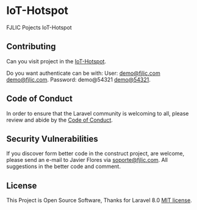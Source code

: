 # IoT-Hotspot
FJLIC Pojects IoT-Hotspot 

## Contributing

Can you visit project in the [IoT-Hotspot](https://hotspot.fjlic.com/).
 
Do you want authenticate can be with:
User: demo@fjlic.com [demo@fjlic.com](https://hotspot.fjlic.com/).
Password: demo@54321 [demo@54321](https://hotspot.fjlic.com/).

## Code of Conduct

In order to ensure that the Laravel community is welcoming to all, please review and abide by the [Code of Conduct](https://hotspot.fjlic.com/docs/1.0/module-user).

## Security Vulnerabilities

If you discover form better code in the construct project, are welcome, please send an e-mail to Javier Flores via [soporte@fjlic.com](mailto:soporte@fjlic.com). All suggestions in the better code and comment.

## License

This Project is Open Source Software, Thanks for Laravel 8.0 [MIT license](https://opensource.org/licenses/MIT).

